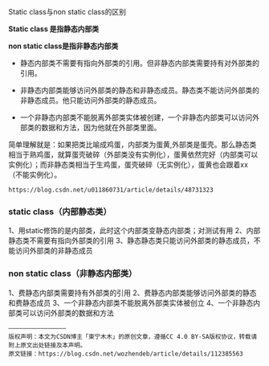 Static class与non static class的区别



**Static class 是指静态内部类**

**non static class是指非静态内部类**



- 静态内部类不需要有指向外部类的引用。但非静态内部类需要持有对外部类的引用。

- 非静态内部类能够访问外部类的静态和非静态成员。静态类不能访问外部类的非静态成员。他只能访问外部类的静态成员。

- 一个非静态内部类不能脱离外部类实体被创建，一个非静态内部类可以访问外部类的数据和方法，因为他就在外部类里面。

简单理解就是：如果把类比喻成鸡蛋，内部类为蛋黄,外部类是蛋壳。那么静态类相当于熟鸡蛋，就算蛋壳破碎（外部类没有实例化），蛋黄依然完好（内部类可以实例化）；而非静态类相当于生鸡蛋，蛋壳破碎（无实例化），蛋黄也会跟着xx（不能实例化）。

```
https://blog.csdn.net/u011860731/article/details/48731323
```



### static class（内部静态类）
1、用static修饰的是内部类，此时这个内部类变静态内部类；对测试有用
2、内部静态类不需要有指向外部类的引用
3、静态静态类只能访问外部类的静态成员，不能访问外部类的非静态成员

### non static class（非静态内部类）
1、费静态内部类需要持有外部类的引用
2、费静态内部类能够访问外部类的静态和费静态成员
3、一个非静态内部类不能脱离外部类实体被创立
4、一个非静态内部类可以访问外部类的数据和方法
```
————————————————
版权声明：本文为CSDN博主「東宁木木」的原创文章，遵循CC 4.0 BY-SA版权协议，转载请附上原文出处链接及本声明。
原文链接：https://blog.csdn.net/wozhendeb/article/details/112385563

```